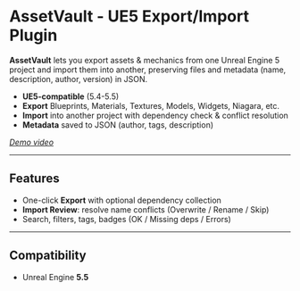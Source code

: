 # AssetVault - UE5 Export/Import Plugin

**AssetVault** lets you export assets & mechanics from one Unreal Engine 5 project and import them into another, preserving files and metadata (name, description, author, version) in JSON.

- **UE5-compatible** (5.4-5.5)  
- **Export** Blueprints, Materials, Textures, Models, Widgets, Niagara, etc.  
- **Import** into another project with dependency check & conflict resolution  
- **Metadata** saved to JSON (author, tags, description)

*[Demo video](https://www.youtube.com/watch?v=2Ks1qSt-joM)*  

---

## Features

- One-click **Export** with optional dependency collection  
- **Import Review**: resolve name conflicts (Overwrite / Rename / Skip)  
- Search, filters, tags, badges (OK / Missing deps / Errors)

---

## Compatibility

- Unreal Engine **5.5**  
